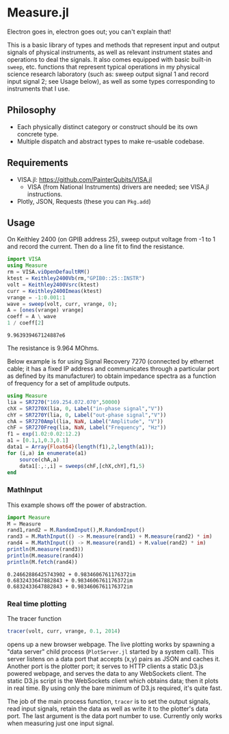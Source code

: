 # Measure.jl

Electron goes in, electron goes out; you can't explain that!

This is a basic library of types and methods that represent input and output signals of physical instruments, as well as relevant instrument states and operations to deal the signals. It also comes equipped with basic built-in `sweep`, etc. functions that represent typical operations in my physical science research laboratory (such as: sweep output signal 1 and record input signal 2; see Usage below), as well as some types corresponding to instruments that I use.

## Philosophy

* Each physically distinct category or construct should be its own concrete type.
* Multiple dispatch and abstract types to make re-usable codebase.

## Requirements

* VISA.jl: https://github.com/PainterQubits/VISA.jl
	* VISA (from National Instruments) drivers are needed; see VISA.jl instructions.
* Plotly, JSON, Requests (these you can `Pkg.add`)

## Usage

On Keithley 2400 (on GPIB address 25), sweep output voltage from -1 to 1 and record the current. Then do a line fit to find the resistance.
```julia
import VISA
using Measure
rm = VISA.viOpenDefaultRM()
ktest = Keithley2400Vb(rm,"GPIB0::25::INSTR")
volt = Keithley2400Vsrc(ktest)
curr = Keithley2400Imeas(ktest)
vrange = -1:0.001:1
wave = sweep(volt, curr, vrange, 0);
A = [ones(vrange) vrange]
coeff = A \ wave
1 / coeff[2]
```

```
9.963939467124887e6
```
The resistance is 9.964 MOhms.

Below example is for using Signal Recovery 7270 (connected by ethernet cable; it has a fixed IP address and communicates through a particular port as defined by its manufacturer) to obtain impedance spectra as a function of frequency for a set of amplitude outputs.

```julia
using Measure
lia = SR7270("169.254.072.070",50000)
chX = SR7270X(lia, 0, Label("in-phase signal","V"))
chY = SR7270Y(lia, 0, Label("out-phase signal","V"))
chA = SR7270Ampl(lia, NaN, Label("Amplitude", "V"))
chF = SR7270Freq(lia, NaN, Label("Frequency", "Hz"))
f1 = exp(1.02:0.02:12.2)
a1 = [0.1,1,0.3,0.1]
data1 = Array{Float64}(length(f1),2,length(a1));
for (i,a) in enumerate(a1)
    source(chA,a)
    data1[:,:,i] = sweeps(chF,[chX,chY],f1,5)
end
```

### MathInput
This example shows off the power of abstraction.
```julia
import Measure
M = Measure
rand1,rand2 = M.RandomInput(),M.RandomInput()
rand3 = M.MathInput(() -> M.measure(rand1) + M.measure(rand2) * im)
rand4 = M.MathInput(() -> M.measure(rand1) + M.value(rand2) * im)
println(M.measure(rand3))
println(M.measure(rand4))
println(M.fetch(rand4))
```
```
0.24662886425743902 + 0.9834606761176372im
0.6832433647882843 + 0.9834606761176372im
0.6832433647882843 + 0.9834606761176372im
```

### Real time plotting

The tracer function
```julia
tracer(volt, curr, vrange, 0.1, 2014)
```
opens up a new browser webpage.
The live plotting works by spawning a "data server"
child process (`PlotServer.jl` started by a system call).
This server listens on a data port that accepts
(x,y) pairs as JSON and caches it.
Another port is the plotter port; it serves to HTTP clients
a static D3.js powered webpage, and serves the data
to any WebSockets client.
The static D3.js script is the WebSockets client
which obtains data; then it plots in real time.
By using only the bare minimum of D3.js required,
it's quite fast.

The job of the main process function, `tracer` is
to set the output signals, read input signals,
retain the data as well as write it to the plotter's
data port.
The last argument is the data port number to use.
Currently only works when measuring just one input signal.

<!--
### Streamer (uses Plotly)
```julia
import Measure
const M = Measure
...
wave = M.stream(volt, curr, vrange, 0.5, "streamingapitokenhere");
```
opens a new plot (need Plotly.jl set up on your computer)
-->
